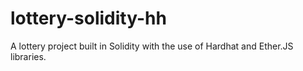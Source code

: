 # lottery-solidity-hh
A lottery project built in Solidity with the use of Hardhat and Ether.JS libraries.

